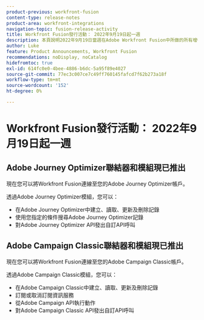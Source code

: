```yaml
---
product-previous: workfront-fusion
content-type: release-notes
product-area: workfront-integrations
navigation-topic: fusion-release-activity
title: Workfront Fusion發行活動： 2022年9月19日起一週
description: 本頁說明2022年9月19日當週在Adobe Workfront Fusion中所做的所有增強功能。
author: Luke
feature: Product Announcements, Workfront Fusion
recommendations: noDisplay, noCatalog
hidefromtoc: true
exl-id: 614fc0e0-4bee-4886-b6dc-5a95f89e4027
source-git-commit: 77ec3c007ce7c49ff760145fafcd7f62b273a18f
workflow-type: tm+mt
source-wordcount: '152'
ht-degree: 0%

---
```


# Workfront Fusion發行活動： 2022年9月19日起一週

## Adobe Journey Optimizer聯結器和模組現已推出

現在您可以將Workfront Fusion連線至您的Adobe Journey Optimizer帳戶。

透過Adobe Journey Optimizer模組，您可以：
* 在Adobe Journey Optimizer中建立、讀取、更新及刪除記錄
* 使用您指定的條件搜尋Adobe Journey Optimizer記錄
* 對Adobe Journey Optimizer API發出自訂API呼叫

## Adobe Campaign Classic聯結器和模組現已推出

現在您可以將Workfront Fusion連線至您的Adobe Campaign Classic帳戶。

透過Adobe Campaign Classic模組，您可以：
* 在Adobe Campaign Classic中建立、讀取、更新及刪除記錄
* 訂閱或取消訂閱資訊服務
* 從Adobe Campaign API執行動作
* 對Adobe Campaign Classic API發出自訂API呼叫
